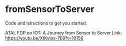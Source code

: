 # fromSensorToServer
Code and istructions to get you started.

ATAL FDP on IOT: A Journey from Sensor to Server
Link: https://youtu.be/XtKvlos-7E8?t=19156
